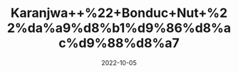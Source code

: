 ---
title: 'Karanjwa++%22+Bonduc+Nut+%22%da%a9%d8%b1%d9%86%d8%ac%d9%88%d8%a7'
date: '2022-10-05' 
metatag: '' 
inventory: '0' 
draft: false 
# meta description 
shortDescripton: 'Karanjwa+is+a+medicinal+herb+mainly+used+for+skin+disorders.+Karanjwa+is+widely+used+in+managing+constipation+as+it+helps+to+improve+gut+motility+and+has+a+laxative+property.'
description: 'Seed'
longdescription: ''
featured: True
# product Price
price: '40.0'
# Product Short Description
shortDescription: 'Karanjwa+is+a+medicinal+herb+mainly+used+for+skin+disorders.+Karanjwa+is+widely+used+in+managing+constipation+as+it+helps+to+improve+gut+motility+and+has+a+laxative+property.'
productID: 'C509B077-F623-ED11-9968-005056B3A416'
type: 'products'
category: 'Seed' 
thumnailproduct: 'https://eraconnect.blob.core.windows.net/product-images/aminsaddiquidawakhana/C509B077-F623-ED11-9968-005056B3A416.webp' 
images:
  - image: 'https://eraconnect.blob.core.windows.net/product-images/aminsaddiquidawakhana/C509B077-F623-ED11-9968-005056B3A416.webp'  
Variants:
---